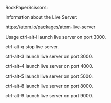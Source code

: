 RockPaperScissors:

Information about the Live Server:

https://atom.io/packages/atom-live-server

Usage
ctrl-alt-l launch live server on port 3000.

ctrl-alt-q stop live server.

ctrl-alt-3 launch live server on port 3000.

ctrl-alt-4 launch live server on port 4000.

ctrl-alt-5 launch live server on port 5000.

ctrl-alt-8 launch live server on port 8000.

ctrl-alt-9 launch live server on port 9000.
